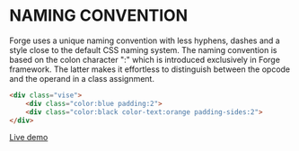 # NAMING CONVENTION

Forge uses a unique naming convention with less hyphens, dashes and a style close to the default CSS naming system. The naming convention is based on the colon character ":" which is introduced exclusively in Forge framework. The latter makes it effortless to distinguish between the opcode and the operand in a class assignment.

```html
<div class="vise">	
    <div class="color:blue padding:2">
    <div class="color:black color-text:orange padding-sides:2">
</div>	
```

[Live demo](http://cssdeck.com/labs/fptegaf0)

